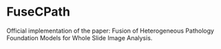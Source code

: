 # FuseCPath
Official implementation of the paper: Fusion of Heterogeneous Pathology Foundation Models for Whole Slide Image Analysis.
